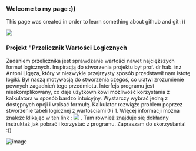 ### Welcome to my page :))

This page was created in order to learn something about github and git :))


![](https://lh3.googleusercontent.com/proxy/lWLn6eG2tshZ9ISOUdN3XPgx8Gl4VEmP2XFoAn8iLGX8uUgNzDjjXbEVGbmBwPbEFyiMUdjB9fW4-mS1lJAtJqfRe6ortOSR7aitb8Fii2Jbya4IbphRbvE)


### Projekt "Przelicznik Wartości Logicznych

Zadaniem przelicznika jest sprawdzanie wartości nawet najcięższych formuł logicznych. 
Inspiracją do stworzenia projektu był prof. dr hab. inż Antoni Ligęza, który w niezwykle przejrzysty sposób przedstawił nam istotę logiki. Był naszą motywacją do stworzenia czegoś, co ułatwi zrozumienie pewnych zagadnień tego przedmiotu. 
Interfejs programu jest nieskomplikowany, co daje użytkownikowi możliwość korzystania z kalkulatora w sposób bardzo intuicyjny. Wystarczy wybrać jedną z dostępnych opcji i wpisać formułę. Kalkulator rozwiąże problem poprzez stworzenie tabeli logicznej z wartościami 0 i 1.
Więcej informacji można znaleźć klikając w ten link : ![](https://github.com/AGH-Narzedzia-Informatyczne/Przelicznik_Wartosci_-Logicznych/wiki) .
Tam również znajduje się dokładny instruktaż jak pobrać i korzystać z programu. Zapraszam do skorzystania! :))

![image](https://cdn.discordapp.com/attachments/765639399198294081/788466998413754428/kalkulator.png)

